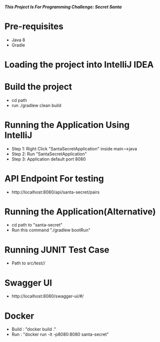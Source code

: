 ##### This Project Is For Programming Challenge: Secret Santa

Pre-requisites
==============

 * Java 8 
 * Gradle

Loading the project into IntelliJ IDEA
======================================

Build the project
==================

* cd path <path to santa-secret>  
* run ./gradlew clean build


Running the Application Using IntelliJ 
======================================

 * Step 1: Right Click  "SantaSecretApplication" inside main-->java
 * Step 2: Run "SantaSecretApplication"
 * Step 3: Application default port 8080

API Endpoint For testing 
====================

* http://localhost:8080/api/santa-secret/pairs

Running the Application(Alternative)
====================================
* cd path to "santa-secret"
* Run this command  "./gradlew bootRun"

Running JUNIT Test Case
=========================
* Path to src/test/<package>/<test-cases>

Swagger UI
=========================
* http://localhost:8080/swagger-ui/#/


Docker 
=============================

* Build : "docker build ."
* Run : "docker run -it -p8080:8080 santa-secret"

